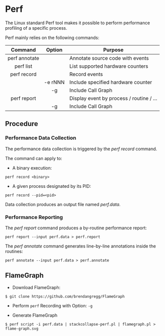 # Perf

The Linux standard Perf tool makes it possible to perform performance profiling of a specific process.

Perf mainly relies on the following commands:

| Command	      | Option  | Purpose
|:-------------:|:-------:|---------
| perf annotate |         | Annotate source code with events
| perf list     |         | List supported hardware counters
| perf record   |         | Record events
|               | -e rNNN	| Include specified hardware counter
|               | -g      | Include Call Graph
| perf report   |         | Display event by process / routine / …
                | -g      | Include Call Graph

## Procedure

### Performance Data Collection

The performance data collection is triggered by the *perf record* command.

The command can apply to:
* A binary execution:
```
perf record <binary>
```
* A given process designated by its PID:
```
perf record --pid=<pid>
```

Data collection produces an output file named *perf.data*.

### Performance Reporting

The *perf report* command produces a by-routine performance report:
```
perf report --input perf.data > perf.report
```

The *perf annotate* command generates line-by-line annotations inside the routines:
```
perf annotate --input perf.data > perf.annotate
```

## FlameGraph

* Download FlameGraph:
```
$ git clone https://github.com/brendangregg/FlameGraph
```

* Perform `perf` Recording with Option: `-g`

* Generate FlameGraph
```
$ perf script -i perf.data | stackcollapse-perf.pl | flamegraph.pl > flame-graph.svg
```
